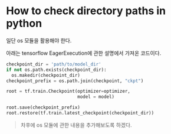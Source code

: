 # How to check directory paths in python

일단 os 모듈을 활용해야 한다.

아래는 tensorflow EagerExecution에 관한 설명에서 가져온 코드이다.

```py
checkpoint_dir = 'path/to/model_dir'
if not os.path.exists(checkpoint_dir):
  os.makedir(checkpoint_dir)
checkpoint_prefix = os.path.join(checkpoint, "ckpt")

root = tf.train.Checkpoint(optimizer=optimizer, 
                           model = model)

root.save(checkpoint_prefix)
root.restore(tf.train.latest_checkpoint(checkpoint_dir))
```

> 차후에 os 모듈에 관한 내용을 추가해보도록 하겠다.
